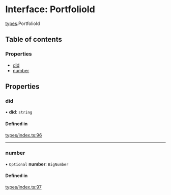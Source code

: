 # Interface: PortfolioId

[types](../wiki/types).PortfolioId

## Table of contents

### Properties

- [did](../wiki/types.PortfolioId#did)
- [number](../wiki/types.PortfolioId#number)

## Properties

### did

• **did**: `string`

#### Defined in

[types/index.ts:96](https://github.com/PolymeshAssociation/polymesh-sdk/blob/07a4c5b0/src/types/index.ts#L96)

___

### number

• `Optional` **number**: `BigNumber`

#### Defined in

[types/index.ts:97](https://github.com/PolymeshAssociation/polymesh-sdk/blob/07a4c5b0/src/types/index.ts#L97)
